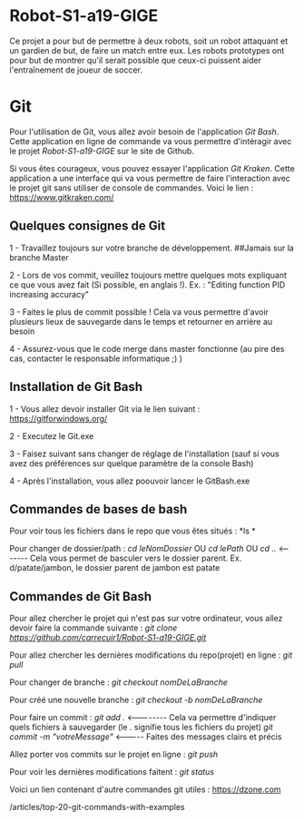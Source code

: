 # Robot-S1-a19-GIGE

Ce projet a pour but de permettre à deux robots, soit un robot attaquant et un gardien de but, de faire un match entre eux. Les robots prototypes ont pour but de montrer qu'il serait possible que ceux-ci puissent aider l'entraînement de joueur de soccer.

# Git 
Pour l'utilisation de Git, vous allez avoir besoin de l'application *Git Bash*. Cette application en ligne de commande va vous permettre d'intéragir avec le projet *Robot-S1-a19-GIGE* sur le site de Github.

Si vous êtes courageux, vous pouvez essayer l'application *Git Kraken*. Cette application a une interface qui va vous permettre de faire l'interaction avec le projet git sans utiliser de console de commandes. Voici le lien : https://www.gitkraken.com/

## Quelques consignes de Git

1 - Travaillez toujours sur votre branche de développement. ##Jamais sur la branche Master

2 - Lors de vos commit, veuillez toujours mettre quelques mots expliquant ce que vous avez fait (Si possible, en anglais !). 
    Ex. : "Editing function PID increasing accuracy"
    
3 - Faites le plus de commit possible ! Cela va vous permettre d'avoir plusieurs lieux de sauvegarde dans le temps et retourner en arrière au besoin

4 - Assurez-vous que le code merge dans master fonctionne (au pire des cas, contacter le responsable informatique ;) )

## Installation de Git Bash

1 - Vous allez devoir installer Git via le lien suivant : https://gitforwindows.org/

2 - Executez le Git.exe

3 - Faisez suivant sans changer de réglage de l'installation (sauf si vous avez des préférences sur quelque paramètre de la console Bash)

4 - Après l'installation, vous allez poouvoir lancer le GitBash.exe

## Commandes de bases de bash

Pour voir tous les fichiers dans le repo que vous êtes situés :
*ls *

Pour changer de dossier/path : 
*cd leNomDossier* 
OU
*cd lePath*
OU
*cd ..* <------- Cela vous permet de basculer vers le dossier parent. Ex. d/patate/jambon, le dossier parent de jambon est patate

## Commandes de Git Bash

Pour allez chercher le projet qui n'est pas sur votre ordinateur, vous allez devoir faire la commande suivante :
*git clone https://github.com/carrecuir1/Robot-S1-a19-GIGE.git* 

Pour allez chercher les dernières modifications du repo(projet) en ligne :
*git pull*

Pour changer de branche :
*git checkout nomDeLaBranche*

Pour créé une nouvelle branche :
*git checkout -b nomDeLaBranche*

Pour faire un commit : 
*git add .* <-------- Cela va permettre d'indiquer quels fichiers à sauvegarder (le . signifie tous les fichiers du projet)
*git commit -m "votreMessage"* <----- Faites des messages clairs et précis 

Allez porter vos commits sur le projet en ligne : 
*git push*

Pour voir les dernières modifications faitent : 
*git status*

Voici un lien contenant d'autre commandes git utiles : https://dzone.com

/articles/top-20-git-commands-with-examples
